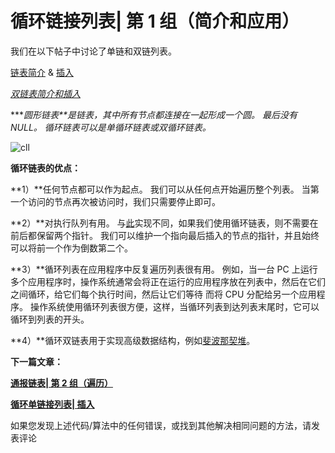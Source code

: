 # 循环链接列表| 第 1 组（简介和应用）

我们在以下帖子中讨论了单链和双链列表。

[链表简介](http://quiz.geeksforgeeks.org/linked-list-set-1-introduction/) & [插入](http://quiz.geeksforgeeks.org/linked-list-set-2-inserting-a-node/)

*[双链表简介和插入](http://quiz.geeksforgeeks.org/doubly-linked-list/ "Permanent link to Doubly Linked List  | Set 1 (Introduction and Insertion)")*

 ****圆形链表**是链表，其中所有节点都连接在一起形成一个圆。 最后没有 NULL。 循环链表可以是单循环链表或双循环链表。*

![](img/ff7f30aebf5dc865587c7829dcf4233c.png "cll")

**循环链表的优点：**

**1）**任何节点都可以作为起点。 我们可以从任何点开始遍历整个列表。 当第一个访问的节点再次被访问时，我们只需要停止即可。

**2）**对执行队列有用。 与[此](http://quiz.geeksforgeeks.org/queue-set-2-linked-list-implementation/)实现不同，如果我们使用循环链表，则不需要在前后都保留两个指针。 我们可以维护一个指向最后插入的节点的指针，并且始终可以将前一个作为倒数第二个。

**3）**循环列表在应用程序中反复遍历列表很有用。 例如，当一台 PC 上运行多个应用程序时，操作系统通常会将正在运行的应用程序放在列表中，然后在它们之间循环，给它们每个执行时间，然后让它们等待 而将 CPU 分配给另一个应用程序。 操作系统使用循环列表很方便，这样，当循环列表到达列表末尾时，它可以循环到列表的开头。

**4）**循环双链表用于实现高级数据结构，例如[斐波那契堆](http://en.wikipedia.org/wiki/Fibonacci_heap)。

**下一篇文章：**

[**通报链表| 第 2 组（遍历）**](https://www.geeksforgeeks.org/circular-linked-list-set-2-traversal/)

[**循环单链接列表| 插入**](https://www.geeksforgeeks.org/circular-singly-linked-list-insertion/)

如果您发现上述代码/算法中的任何错误，或找到其他解决相同问题的方法，请发表评论

